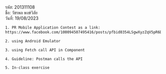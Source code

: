 
รหัส: 201311108
<br>
ชื่อ: วัชรพล พงษ์วิลัย
<br>
วันที่: 19/08/2023
<br>
```txt
1. PR Mobile Application Contest as a link: 
https://www.facebook.com/100094507495416/posts/pfbid0354LSgwXyzZqV5pR6DiifYJLJaL5vcLcyB2HD57cs7kfCAcH8DVXzRb8ezLtvFPRXl/?mibextid=cr9u03

2. using Android Emulator

3. using Fetch call API in Component

4. Guideline: Postman calls the API

5. In-class exercise
```